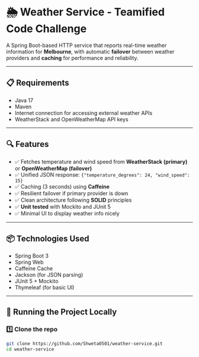 # 🌦️ Weather Service - Teamified Code Challenge

A Spring Boot-based HTTP service that reports real-time weather information for **Melbourne**, with automatic **failover** between weather providers and **caching** for performance and reliability.

---

## 📋 Requirements

- Java 17
- Maven
- Internet connection for accessing external weather APIs
- WeatherStack and OpenWeatherMap API keys

---

## 🔍 Features

- ✅ Fetches temperature and wind speed from **WeatherStack (primary)** or **OpenWeatherMap (failover)**
- ✅ Unified JSON response: `{"temperature_degrees": 24, "wind_speed": 15}`
- ✅ Caching (3 seconds) using **Caffeine**
- ✅ Resilient failover if primary provider is down
- ✅ Clean architecture following **SOLID** principles
- ✅ **Unit tested** with Mockito and JUnit 5
- ✅ Minimal UI to display weather info nicely

---

## 📦 Technologies Used

- Spring Boot 3
- Spring Web
- Caffeine Cache
- Jackson (for JSON parsing)
- JUnit 5 + Mockito
- Thymeleaf (for basic UI)

---

## 🏃 Running the Project Locally

### 1️⃣ Clone the repo
```bash
git clone https://github.com/Shweta0501/weather-service.git
cd weather-service
